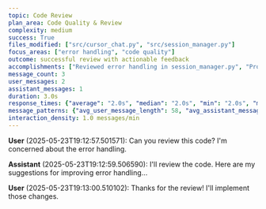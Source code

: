 ```yaml
---
topic: Code Review
plan_area: Code Quality & Review
complexity: medium
success: True
files_modified: ["src/cursor_chat.py", "src/session_manager.py"]
focus_areas: ["error handling", "code quality"]
outcome: successful review with actionable feedback
accomplishments: ["Reviewed error handling in session_manager.py", "Provided actionable feedback for code improvements", "Updated code review process for better reliability"]
message_count: 3
user_messages: 2
assistant_messages: 1
duration: 3.0s
response_times: {"average": "2.0s", "median": "2.0s", "min": "2.0s", "max": "2.0s"}
message_patterns: {"avg_user_message_length": 58, "avg_assistant_message_length": 77, "total_tokens_estimate": 48}
interaction_density: 1.0 messages/min
---
```


**User** (2025-05-23T19:12:57.501571):
Can you review this code? I'm concerned about the error handling.

**Assistant** (2025-05-23T19:12:59.506590):
I'll review the code. Here are my suggestions for improving error handling...

**User** (2025-05-23T19:13:00.510102):
Thanks for the review! I'll implement those changes.

